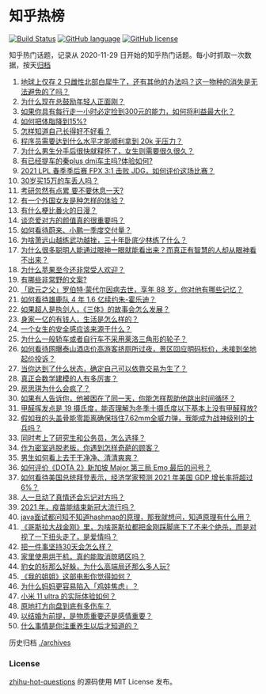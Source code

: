 # 知乎热榜
[![Build Status](https://github.com/ToWeLong/zhihu-hot-questions/workflows/CI/badge.svg)](https://github.com/ToWeLong/zhihu-hot-questions/actions)
[![GitHub language](https://img.shields.io/badge/language-golang-orange.svg)](https://golang.org/)
[![GitHub license](https://img.shields.io/github/license/ToWeLong/zhihu-hot-questions)](https://github.com/ToWeLong/zhihu-hot-questions/blob/main/LICENSE)

知乎热门话题，记录从 2020-11-29 日开始的知乎热门话题。每小时抓取一次数据，按天[归档](./archives)

<!-- BEGIN -->

1. [地球上仅存 2 只雌性北部白犀牛了，还有其他的办法吗？这一物种的消失是无法避免的了吗？](https://www.zhihu.com/question/452987608)
1. [为什么现在总鼓励年轻人正面刚？](https://www.zhihu.com/question/440608876)
1. [如果你具有每行走一小时必定捡到300元的能力，如何将利益最大化？](https://www.zhihu.com/question/439876862)
1. [如何把体脂降到15%?](https://www.zhihu.com/question/361928955)
1. [怎样知道自己长得好不好看？](https://www.zhihu.com/question/27471809)
1. [程序员需要达到什么水平才能顺利拿到 20k 无压力？](https://www.zhihu.com/question/47597895)
1. [为什么男生分手后很快就释怀了，女生则需要很久很久？](https://www.zhihu.com/question/432503865)
1. [有已经提车的秦plus dmi车主吗?体验如何?](https://www.zhihu.com/question/449778341)
1. [2021 LPL 春季季后赛 FPX 3:1 击败 JDG，如何评价这场比赛？](https://www.zhihu.com/question/453032259)
1. [30岁买15万的车丢人吗？](https://www.zhihu.com/question/448373896)
1. [考研忽然有点累 要不要休息一天?](https://www.zhihu.com/question/449949480)
1. [有一个外国女友是种怎样的体验？](https://www.zhihu.com/question/27428976)
1. [有什么梗比番火的日漫？](https://www.zhihu.com/question/451808133)
1. [谈恋爱对方的颜值真的很重要吗？](https://www.zhihu.com/question/317503761)
1. [如何看待蔚来、小鹏一季度交付量？](https://www.zhihu.com/question/452399350)
1. [为啥萧远山越练武功越挫，三十年卧底少林练了什么？](https://www.zhihu.com/question/31877611)
1. [为什么很多聪明人能通过眼神一眼就能看出来？而真正有智慧的人却从眼神看不出来？](https://www.zhihu.com/question/55333539)
1. [为什么苹果至今还非常受人欢迎？](https://www.zhihu.com/question/408161363)
1. [有哪些非常野的文案?](https://www.zhihu.com/question/440236283)
1. [「欧元之父」罗伯特·蒙代尔因病去世，享年 88 岁，你对他有哪些记忆？](https://www.zhihu.com/question/452973735)
1. [如何看待雄鹿队 4 年 1.6 亿续约朱-霍乐迪？](https://www.zhihu.com/question/452983396)
1. [如果超人是执剑人，《三体》的故事会怎么发展？](https://www.zhihu.com/question/452625242)
1. [身家一亿的有钱人，生活是怎么样的？](https://www.zhihu.com/question/356286926)
1. [一个女生的安全感应该来源于什么？](https://www.zhihu.com/question/24484843)
1. [为什么一般轿车或者自行车不采用莱洛三角形的轮子？](https://www.zhihu.com/question/21804026)
1. [如何看待网曝泰山酒店价高游客挤厕所过夜，景区回应明码标价，未接到坐地起价投诉？](https://www.zhihu.com/question/452920549)
1. [当你达到了什么状态，确定自己可以依靠交易为生了？](https://www.zhihu.com/question/37277499)
1. [真正会数学建模的人有多厉害？](https://www.zhihu.com/question/35586846)
1. [房思琪为什么会疯了？](https://www.zhihu.com/question/345391080)
1. [如果有人告诉你，他被困在了同一天，你能怎样帮助他跳出时间循环？](https://www.zhihu.com/question/49813569)
1. [甲醛挥发点是 19 摄氏度，能否理解为冬季十摄氏度以下基本上没有甲醛释放?](https://www.zhihu.com/question/428094860)
1. [假如我的头盖骨能零距离确保挡住7.62mm全威力弹，我能成为战神级别的士兵吗？](https://www.zhihu.com/question/444459120)
1. [同时考上了研究生和公务员，怎么选择？](https://www.zhihu.com/question/452303549)
1. [作为密室逃脱老板，你遇到怎样奇葩的顾客？](https://www.zhihu.com/question/311582112)
1. [男生如何看上去干干净净、清清爽爽？](https://www.zhihu.com/question/60449658)
1. [如何评价《DOTA 2》新加坡 Major 第三局 Emo 最后的问号？](https://www.zhihu.com/question/452961546)
1. [如何看待美国总统拜登表示，经济学家预测 2021 年美国 GDP 增长率将超过 6%？](https://www.zhihu.com/question/451302635)
1. [人一旦动了真情还会忘记对方吗？](https://www.zhihu.com/question/442698568)
1. [2021 年，疫苗能结束新冠大流行吗？](https://www.zhihu.com/question/436868073)
1. [java面试都问知不知道hashmap的原理，那我就想问，知道原理有什么用？](https://www.zhihu.com/question/67876615)
1. [《哥斯拉大战金刚》里，为啥哥斯拉都把金刚踩脚底下了不来个绝杀，而是对视了一下扭头走了，是爱情吗？](https://www.zhihu.com/question/451605997)
1. [把一件事坚持30天会怎么样？](https://www.zhihu.com/question/445399418)
1. [家里使用烘干机，真的能取消晾晒区吗？](https://www.zhihu.com/question/450607143)
1. [豹女的标那么好躲，为什么高端局还那么多人玩?](https://www.zhihu.com/question/451881236)
1. [《我的姐姐》这部电影你觉得如何？](https://www.zhihu.com/question/450067672)
1. [为什么妈妈更容易陷入「鸡娃焦虑」？](https://www.zhihu.com/question/451871565)
1. [小米 11 ultra 的实际体验如何？](https://www.zhihu.com/question/452077572)
1. [原地打方向盘到底有多伤车？](https://www.zhihu.com/question/354665595)
1. [以结婚为前提，是物质重要还是感情重要？](https://www.zhihu.com/question/450592072)
1. [什么事情是你注重养生以后才知道的？](https://www.zhihu.com/question/451372641)

<!-- END -->

历史归档 [./archives](./archives)


### License
[zhihu-hot-questions](https://github.com/towelong/zhihu-hot-questions) 的源码使用 MIT License 发布。